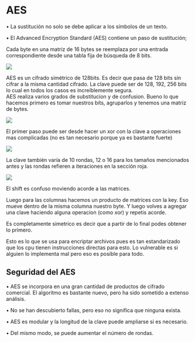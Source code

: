 # AES

• La sustitución no solo se debe aplicar a los símbolos de un texto.

• El Advanced Encryption Standard \(AES\) contiene un paso de sustitución;

Cada byte en una matriz de 16 bytes se reemplaza por una entrada correspondiente desde una tabla fija de búsqueda de 8 bits.  


![](https://lh6.googleusercontent.com/sYX9VNKLpKykYuoLdxoJ594TvrQjL9l6vf-llKF0CbH3j9uiDRgXv1l971HOazUoT1jiKFZjKmJEmsdkA03CKnSj_17k65kqOCTctR4IuxaHzaOrnji4ZrbOTNLAF20qudnNkfmW)

AES es un cifrado simétrico de 128bits. Es decir que pasa de 128 bits sin cifrar a la misma cantidad cifrado. La clave puede ser de 128, 192, 256 bits lo cual en todos los casos es increíblemente segura.  
AES realiza varios grados de substitucion y de confusion. Bueno lo que hacemos primero es tomar nuestros bits, agruparlos y tenemos una matriz de bytes.  


![](https://lh4.googleusercontent.com/7QCXdWhqTxNd2ORWsqYRwcXFWUMfYvxZMwEQ3hrCzGDXZirNJ9hhpRE31qiMgqCpHi_apycSAEdgHS2iZjs-OwEA81j2L8zKVkRzJ-KBZ8-d0oi5oJREbXN9oCk_9tRdm2ZbKWuq)

El primer paso puede ser desde hacer un xor con la clave a operaciones mas complicadas \(no es tan necesario porque ya es bastante fuerte\)  


![](https://lh4.googleusercontent.com/rHGxdw3lBfADrIx_jEDPhaHQQq3_psWUZZW-HMLVvkeGiGPHuVio58cfISNRz7myLT7e62hChhkp2OcSXfXqWT4LBZluYLLF4xIUx3Me5UA8PaZRp2O259gomshh_Gy3pSzWERET)

La clave también varía de 10 rondas, 12 o 16 para los tamaños mencionados antes y las rondas refieren a iteraciones en la sección roja.

![](https://lh5.googleusercontent.com/S-EjKljQCouORlwA_iieiUo_asWYH7O2X4Jj0LnwU0X62fGRFTiOXeKNx6qN9ImUTecwgwm6pu74fITnUG_Fg0Hp8pDSMi0M0sRW4bK1cgwQHq48jNO7S8gtU5C9-ayx2ZgDUjcB)

El shift es confuso moviendo acorde a las matrices.

Luego para las columnas hacemos un producto de matrices con la key. Eso mueve dentro de la misma columna nuestro byte. Y luego volves a agregar una clave haciendo alguna operacion \(como xor\) y repetis acorde.

Es completamente simetrico es decir que a partir de lo final podes obtener lo primero.  


Esto es lo que se usa para encriptar archivos pues es tan estandarizado que los cpu tienen instrucciones directas para esto. Lo vulnerable es si alguien lo implementa mal pero eso es posible para todo.

## Seguridad del AES

 • AES se incorpora en una gran cantidad de productos de cifrado comercial. El algoritmo es bastante nuevo, pero ha sido sometido a extenso análisis.

 • No se han descubierto fallas, pero eso no significa que ninguna exista.

 • AES es modular y la longitud de la clave puede ampliarse si es necesario. 

• Del mismo modo, se puede aumentar el número de rondas.

